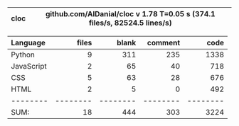 cloc|github.com/AlDanial/cloc v 1.78  T=0.05 s (374.1 files/s, 82524.5 lines/s)
--- | ---

Language|files|blank|comment|code
:-------|-------:|-------:|-------:|-------:
Python|9|311|235|1338
JavaScript|2|65|40|718
CSS|5|63|28|676
HTML|2|5|0|492
--------|--------|--------|--------|--------
SUM:|18|444|303|3224

